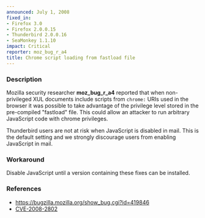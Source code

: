 ```yaml
---
announced: July 1, 2008
fixed_in:
- Firefox 3.0
- Firefox 2.0.0.15
- Thunderbird 2.0.0.16
- SeaMonkey 1.1.10
impact: Critical
reporter: moz_bug_r_a4
title: Chrome script loading from fastload file
---
```


<h3>Description</h3>

<p>Mozilla security researcher <strong>moz_bug_r_a4</strong> reported that
when non-privileged XUL documents include scripts from <code>chrome:</code>
URIs used in the browser it was possible to take advantage of the privilege
level stored in the pre-compiled "fastload" file. This could allow an
attacker to run arbitrary JavaScript code with chrome privileges.</p>

<p class="note">Thunderbird users are not at risk when JavaScript is
disabled in mail. This is the default setting and we strongly discourage
users from enabling JavaScript in mail.</p>

<h3>Workaround</h3>

<p>Disable JavaScript until a version containing these fixes can be installed.</p>

<h3>References</h3>

<ul>
  <li><a href="https://bugzilla.mozilla.org/show_bug.cgi?id=419846">https://bugzilla.mozilla.org/show_bug.cgi?id=419846</a></li>
  <li><a class="ex-ref" href="http://cve.mitre.org/cgi-bin/cvename.cgi?name=CVE-2008-2802">CVE-2008-2802</a></li>

</ul>



